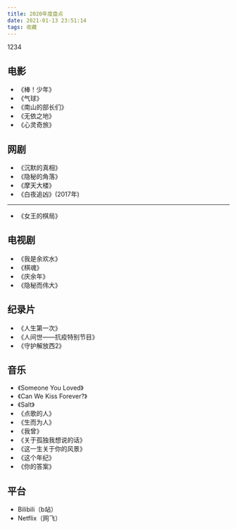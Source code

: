 ```yaml
---
title: 2020年度盘点
date: 2021-01-13 23:51:14
tags: 收藏
---
```


1234

## 电影

- 《棒！少年》
- 《气球》
- 《南山的部长们》
- 《无依之地》
- 《心灵奇旅》

## 网剧

- 《沉默的真相》
- 《隐秘的角落》
- 《摩天大楼》
- 《白夜追凶》(2017年)

---

- 《女王的棋局》

## 电视剧

- 《我是余欢水》
- 《棋魂》
- 《庆余年》
- 《隐秘而伟大》

## 纪录片

- 《人生第一次》
- 《人间世——抗疫特别节目》
- 《守护解放西2》

## 音乐

- 《Someone You Loved》
- 《Can We Kiss Forever?》
- 《Salt》
- 《点歌的人》
- 《生而为人》
- 《我曾》
- 《关于孤独我想说的话》
- 《这一生关于你的风景》
- 《这个年纪》
- 《你的答案》

## 平台

- Bilibili（b站）
- Netflix（网飞）
